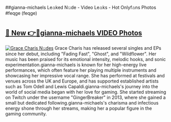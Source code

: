##gianna-michaels Le𝚊ked N𝚞de - Video Le𝚊ks - Hot Onlyf𝚊ns Photos #feqge (feqge)

# <h2><a href="https://mediaupload.pro?title=gianna-michaels&ref=9FEB">🔗 New 👉🔴gianna-michaels VIDEO Photos</a></h2>

[![Grace Charis N𝚞des](https://i.imgur.com/rIISA9y.gif)](https://mediaupload.pro?title=gianna-michaels&ref=9FEB)
Grace Charis has released several singles and EPs since her debut, including "Fading Fast", "Ghost", and "Wildflower". Her music has been praised for its emotional intensity, melodic hooks, and sonic experimentation.gianna-michaels is known for her high-energy live performances, which often feature her playing multiple instruments and showcasing her impressive vocal range. She has performed at festivals and venues across the UK and Europe, and has supported established artists such as Tom Odell and Lewis Capaldi.gianna-michaels's journey into the world of social media began with her love for gaming. She started streaming on Twitch under the username "GingerBreaker" in 2013, where she gained a small but dedicated following.gianna-michaels's charisma and infectious energy shone through her streams, making her a popular figure in the gaming community.